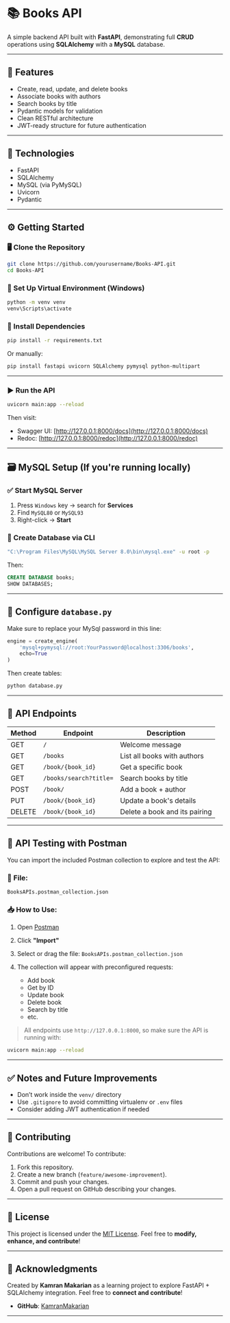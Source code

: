 # 📚 **Books API**

A simple backend API built with **FastAPI**, demonstrating full **CRUD** operations using **SQLAlchemy** with a **MySQL** database.

---

## 🚀 Features

- Create, read, update, and delete books
- Associate books with authors
- Search books by title
- Pydantic models for validation
- Clean RESTful architecture
- JWT-ready structure for future authentication

---

## 🧰 Technologies

- FastAPI
- SQLAlchemy
- MySQL (via PyMySQL)
- Uvicorn
- Pydantic

---

## ⚙️ Getting Started

### 🖥️ Clone the Repository

```bash
git clone https://github.com/yourusername/Books-API.git
cd Books-API
```

### 🐍 Set Up Virtual Environment (Windows)

```bash
python -m venv venv
venv\Scripts\activate
```

### 🔧 Install Dependencies

```bash
pip install -r requirements.txt
```

Or manually:

```bash
pip install fastapi uvicorn SQLAlchemy pymysql python-multipart
```

---

### ▶️ Run the API

```bash
uvicorn main:app --reload
```

Then visit:

* Swagger UI: [http://127.0.0.1:8000/docs](http://127.0.0.1:8000/docs)
* Redoc: [http://127.0.0.1:8000/redoc](http://127.0.0.1:8000/redoc)

---

## 🗃️ MySQL Setup (If you're running locally)

### ✅ Start MySQL Server

1. Press `Windows` key → search for **Services**
2. Find `MySQL80` or `MySQL93`
3. Right-click → **Start**

### 🧪 Create Database via CLI

```bash
"C:\Program Files\MySQL\MySQL Server 8.0\bin\mysql.exe" -u root -p
```

Then:

```sql
CREATE DATABASE books;
SHOW DATABASES;
```

---

## 🧱 Configure `database.py`

Make sure to replace your MySql password in this line:

```python
engine = create_engine(
    'mysql+pymysql://root:YourPassword@localhost:3306/books',
    echo=True
)
```

Then create tables:

```bash
python database.py
```

---

## 🔎 API Endpoints

| Method | Endpoint               | Description                   |
| ------ | ---------------------- | ----------------------------- |
| GET    | `/`                    | Welcome message               |
| GET    | `/books`               | List all books with authors   |
| GET    | `/book/{book_id}`      | Get a specific book           |
| GET    | `/books/search?title=` | Search books by title         |
| POST   | `/book/`               | Add a book + author           |
| PUT    | `/book/{book_id}`      | Update a book's details       |
| DELETE | `/book/{book_id}`      | Delete a book and its pairing |

---

## 🧪 API Testing with Postman

You can import the included Postman collection to explore and test the API:

### 📁 File:

```
BooksAPIs.postman_collection.json
```

### 📥 How to Use:

1. Open [Postman](https://www.postman.com/)
2. Click **"Import"**
3. Select or drag the file:
   `BooksAPIs.postman_collection.json`
4. The collection will appear with preconfigured requests:

   * Add book
   * Get by ID
   * Update book
   * Delete book
   * Search by title
   * etc.

> All endpoints use `http://127.0.0.1:8000`, so make sure the API is running with:

```bash
uvicorn main:app --reload
```

---

## ✅ Notes and Future Improvements

* Don’t work inside the `venv/` directory
* Use `.gitignore` to avoid committing virtualenv or `.env` files
* Consider adding JWT authentication if needed

---

## 📢 Contributing
Contributions are welcome! To contribute:
1. Fork this repository.
2. Create a new branch (`feature/awesome-improvement`).
3. Commit and push your changes.
4. Open a pull request on GitHub describing your changes.

---

## 🪪 License

This project is licensed under the [MIT License](LICENSE).
Feel free to **modify, enhance, and contribute**!  

---

## 🙌 Acknowledgments

Created by **Kamran Makarian** as a learning project to explore FastAPI + SQLAlchemy integration.
Feel free to **connect and contribute**!
- **GitHub**: [KamranMakarian](https://github.com/KamranMakarian)  

---


